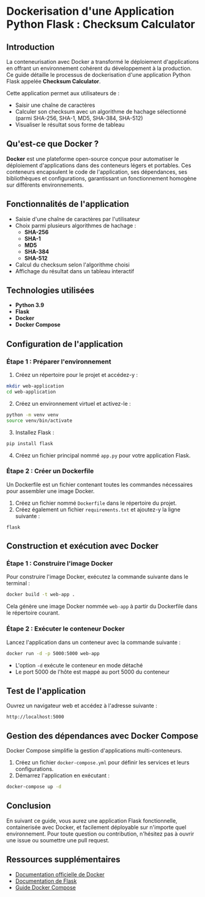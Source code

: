 # Dockerisation d'une Application Python Flask : Checksum Calculator

## Introduction

La conteneurisation avec Docker a transformé le déploiement d'applications en offrant un environnement cohérent du développement à la production. Ce guide détaille le processus de dockerisation d'une application Python Flask appelée **Checksum Calculator**. 

Cette application permet aux utilisateurs de :
- Saisir une chaîne de caractères
- Calculer son checksum avec un algorithme de hachage sélectionné (parmi SHA-256, SHA-1, MD5, SHA-384, SHA-512)
- Visualiser le résultat sous forme de tableau

## Qu'est-ce que Docker ?

**Docker** est une plateforme open-source conçue pour automatiser le déploiement d'applications dans des conteneurs légers et portables. Ces conteneurs encapsulent le code de l'application, ses dépendances, ses bibliothèques et configurations, garantissant un fonctionnement homogène sur différents environnements.

## Fonctionnalités de l'application

- Saisie d'une chaîne de caractères par l'utilisateur
- Choix parmi plusieurs algorithmes de hachage :
  - **SHA-256**
  - **SHA-1**
  - **MD5**
  - **SHA-384**
  - **SHA-512**
- Calcul du checksum selon l'algorithme choisi
- Affichage du résultat dans un tableau interactif

## Technologies utilisées

- **Python 3.9**
- **Flask**
- **Docker**
- **Docker Compose**

## Configuration de l'application

### Étape 1 : Préparer l'environnement

1. Créez un répertoire pour le projet et accédez-y :
```bash
mkdir web-application
cd web-application
```

2. Créez un environnement virtuel et activez-le :
```bash
python -m venv venv
source venv/bin/activate
```

3. Installez Flask :
```bash
pip install flask
```

4. Créez un fichier principal nommé `app.py` pour votre application Flask.

### Étape 2 : Créer un Dockerfile

Un Dockerfile est un fichier contenant toutes les commandes nécessaires pour assembler une image Docker.

1. Créez un fichier nommé `Dockerfile` dans le répertoire du projet.
2. Créez également un fichier `requirements.txt` et ajoutez-y la ligne suivante :
```
flask
```

## Construction et exécution avec Docker

### Étape 1 : Construire l'image Docker

Pour construire l'image Docker, exécutez la commande suivante dans le terminal :
```bash
docker build -t web-app .
```
Cela génère une image Docker nommée `web-app` à partir du Dockerfile dans le répertoire courant.

### Étape 2 : Exécuter le conteneur Docker

Lancez l'application dans un conteneur avec la commande suivante :
```bash
docker run -d -p 5000:5000 web-app
```
- L'option `-d` exécute le conteneur en mode détaché
- Le port 5000 de l'hôte est mappé au port 5000 du conteneur

## Test de l'application

Ouvrez un navigateur web et accédez à l'adresse suivante :
```
http://localhost:5000
```

## Gestion des dépendances avec Docker Compose

Docker Compose simplifie la gestion d'applications multi-conteneurs.

1. Créez un fichier `docker-compose.yml` pour définir les services et leurs configurations.
2. Démarrez l'application en exécutant :
```bash
docker-compose up -d
```

## Conclusion

En suivant ce guide, vous aurez une application Flask fonctionnelle, containerisée avec Docker, et facilement déployable sur n'importe quel environnement. Pour toute question ou contribution, n'hésitez pas à ouvrir une issue ou soumettre une pull request.

## Ressources supplémentaires

- [Documentation officielle de Docker](https://docs.docker.com)
- [Documentation de Flask](https://flask.palletsprojects.com)
- [Guide Docker Compose](https://docs.docker.com/compose)
